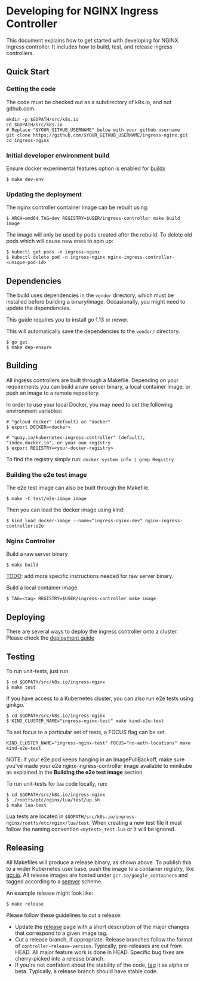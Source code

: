 # Developing for NGINX Ingress Controller

This document explains how to get started with developing for NGINX Ingress controller.
It includes how to build, test, and release ingress controllers.

## Quick Start

### Getting the code

The code must be checked out as a subdirectory of k8s.io, and not github.com.

```
mkdir -p $GOPATH/src/k8s.io
cd $GOPATH/src/k8s.io
# Replace "$YOUR_GITHUB_USERNAME" below with your github username
git clone https://github.com/$YOUR_GITHUB_USERNAME/ingress-nginx.git
cd ingress-nginx
```

### Initial developer environment build

Ensure docker experimental features option is enabled for [buildx](https://docs.docker.com/buildx/working-with-buildx/)

```
$ make dev-env
```

### Updating the deployment

The nginx controller container image can be rebuilt using:
```
$ ARCH=amd64 TAG=dev REGISTRY=$USER/ingress-controller make build image
```

The image will only be used by pods created after the rebuild. To delete old pods which will cause new ones to spin up:
```
$ kubectl get pods -n ingress-nginx
$ kubectl delete pod -n ingress-nginx nginx-ingress-controller-<unique-pod-id>
```

## Dependencies

The build uses dependencies in the `vendor` directory, which
must be installed before building a binary/image. Occasionally, you
might need to update the dependencies.

This guide requires you to install go 1.13 or newer.

This will automatically save the dependencies to the `vendor/` directory.

```console
$ go get
$ make dep-ensure
```

## Building

All ingress controllers are built through a Makefile. Depending on your
requirements you can build a raw server binary, a local container image,
or push an image to a remote repository.

In order to use your local Docker, you may need to set the following environment variables:

```console
# "gcloud docker" (default) or "docker"
$ export DOCKER=<docker>

# "quay.io/kubernetes-ingress-controller" (default), "index.docker.io", or your own registry
$ export REGISTRY=<your-docker-registry>
```

To find the registry simply run: `docker system info | grep Registry`

### Building the e2e test image

The e2e test image can also be built through the Makefile.

```console
$ make -C test/e2e-image image
```

Then you can load the docker image using kind: 

```console
$ kind load docker-image --name="ingress-nginx-dev" nginx-ingress-controller:e2e
```

### Nginx Controller

Build a raw server binary
```console
$ make build
```

[TODO](https://github.com/kubernetes/ingress-nginx/issues/387): add more specific instructions needed for raw server binary.

Build a local container image

```console
$ TAG=<tag> REGISTRY=$USER/ingress-controller make image
```

## Deploying

There are several ways to deploy the ingress controller onto a cluster.
Please check the [deployment guide](./deploy/)

## Testing

To run unit-tests, just run

```console
$ cd $GOPATH/src/k8s.io/ingress-nginx
$ make test
```

If you have access to a Kubernetes cluster, you can also run e2e tests using ginkgo.

```console
$ cd $GOPATH/src/k8s.io/ingress-nginx
$ KIND_CLUSTER_NAME="ingress-nginx-test" make kind-e2e-test
```
To set focus to a particular set of tests, a FOCUS flag can be set.

```console
KIND_CLUSTER_NAME="ingress-nginx-test" FOCUS="no-auth-locations" make kind-e2e-test
```

NOTE: if your e2e pod keeps hanging in an ImagePullBackoff, make sure you've made your e2e nginx-ingress-controller image available to minikube as explained in the **Building the e2e test image** section

To run unit-tests for lua code locally, run:

```console
$ cd $GOPATH/src/k8s.io/ingress-nginx
$ ./rootfs/etc/nginx/lua/test/up.sh
$ make lua-test
```

Lua tests are located in `$GOPATH/src/k8s.io/ingress-nginx/rootfs/etc/nginx/lua/test`. When creating a new test file it must follow the naming convention `<mytest>_test.lua` or it will be ignored.

## Releasing

All Makefiles will produce a release binary, as shown above. To publish this
to a wider Kubernetes user base, push the image to a container registry, like
[gcr.io](https://cloud.google.com/container-registry/). All release images are hosted under `gcr.io/google_containers` and
tagged according to a [semver](http://semver.org/) scheme.

An example release might look like:
```
$ make release
```

Please follow these guidelines to cut a release:

* Update the [release](https://help.github.com/articles/creating-releases/)
page with a short description of the major changes that correspond to a given
image tag.
* Cut a release branch, if appropriate. Release branches follow the format of
`controller-release-version`. Typically, pre-releases are cut from HEAD.
All major feature work is done in HEAD. Specific bug fixes are
cherry-picked into a release branch.
* If you're not confident about the stability of the code,
[tag](https://help.github.com/articles/working-with-tags/) it as alpha or beta.
Typically, a release branch should have stable code.
